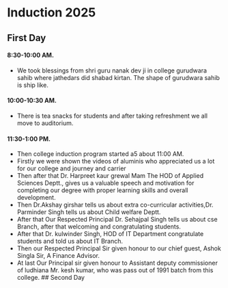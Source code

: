 # Induction 2025
## First Day
#### 8:30-10:00 AM.  
* We took blessings from shri guru nanak dev ji in college gurudwara sahib where jathedars did shabad kirtan. The shape of gurudwara sahib is ship like.
#### 10:00-10:30 AM.
* There is tea snacks for students and after taking refreshment we all move to auditorium.
#### 11:30-1:00 PM.
* Then college induction program started a5 about 11:00 AM.
* Firstly we were shown the videos of aluminis who appreciated us a lot for our college and journey and carrier
* Then after that Dr. Harpreet kaur grewal Mam The HOD of Applied Sciences Deptt., gives us a valuable speech and motivation for completing our degree with proper learning skills and overall development.
* Then Dr.Akshay girshar tells us about extra co-curricular activities,Dr. Parminder Singh tells us about Child welfare Deptt.
* After that Our Respected Principal Dr. Sehajpal Singh tells us about cse Branch, after that welcoming and congratulating students.
* After that Dr. kulwinder Singh, HOD of IT Department congratulate students and told us about IT Branch.
* Then our Respected Principal Sir given honour to our chief guest, Ashok Singla Sir, A Finance Advisor.
* At last Our Principal sir given honour to Assistant deputy commissioner of ludhiana Mr. kesh kumar, who was pass out of 1991 batch from this college.          ## Second Day
#### 
